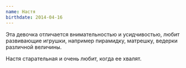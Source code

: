 ```yaml
---
name: Настя
birthdate: 2014-04-16
---
```

Эта девочка отличается внимательностью и усидчивостью, любит развивающие игрушки, например пирамидку, матрешку,
ведерки различной величины.

Настя старательная и очень любит, когда ее хвалят.
